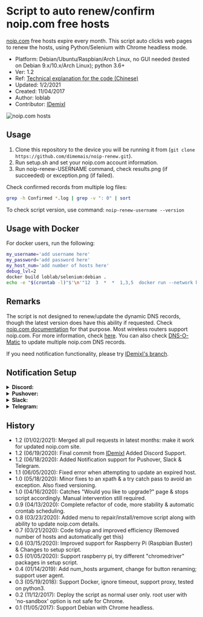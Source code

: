 # Script to auto renew/confirm noip.com free hosts

[noip.com](https://www.noip.com/) free hosts expire every month.
This script auto clicks web pages to renew the hosts,
using Python/Selenium with Chrome headless mode.

- Platform: Debian/Ubuntu/Raspbian/Arch Linux, no GUI needed (tested on Debian 9.x/10.x/Arch Linux); python 3.6+
- Ver: 1.2
- Ref: [Technical explanation for the code (Chinese)](http://www.jianshu.com/p/3c8196175147)
- Updated: 1/2/2021
- Created: 11/04/2017
- Author: loblab
- Contributor: [IDemixI](https://www.github.com/IDemixI)

![noip.com hosts](https://raw.githubusercontent.com/loblab/noip-renew/master/screenshot.png)

## Usage

1. Clone this repository to the device you will be running it from (`git clone https://github.com/dimemais/noip-renew.git`).
2. Run setup.sh and set your noip.com account information.
3. Run noip-renew-USERNAME command, check results.png (if succeeded) or exception.png (if failed).

Check confirmed records from multiple log files:
``` bash
grep -h Confirmed *.log | grep -v ": 0" | sort
```

To check script version, use command: ``noip-renew-username --version``

## Usage with Docker

For docker users, run the following:
```sh
my_username='add username here'
my_password='add password here'
my_host_num='add number of hosts here'
debug_lvl=2
docker build loblab/selenium:debian .
echo -e "$(crontab -l)"$'\n'"12  3  *  *  1,3,5  docker run --network host loblab/selenium:debian ${my_username} ${my_password} ${my_host_num} ${debug_lvl}" | crontab -
```

## Remarks

The script is not designed to renew/update the dynamic DNS records, though the latest version does have this ability if requested.
Check [noip.com documentation](https://www.noip.com/integrate) for that purpose.
Most wireless routers support noip.com. For more information, check [here](https://www.noip.com/support/knowledgebase/what-devices-support-no-ips-dynamic-dns-update-service/).
You can also check [DNS-O-Matic](https://dnsomatic.com/) to update multiple noip.com DNS records.

If you need notification functionality, please try [IDemixI's branch](https://github.com/IDemixI/noip-renew/tree/notifications).

## Notification Setup

<details><summary><strong>Discord:</strong></summary>
<p>

1. Sign up on the [Discord website](https://discord.com/login).

2. After creating an account, create a server.

![Create Discord Server](https://user-images.githubusercontent.com/23632287/85154342-3c2d8c80-b24f-11ea-9404-05a24b500dc2.png)

3. Once this is done, right click on server > server settings > webhooks

![Navigate to Webhooks](https://user-images.githubusercontent.com/23632287/85154382-48b1e500-b24f-11ea-9e9b-e7a30c513a15.png)

4. Create a new webhook with a name of choice. Mine is "No-IP Host Monitor" and assign it to a channel.

![Create new Webhook](https://user-images.githubusercontent.com/23632287/85154439-5bc4b500-b24f-11ea-88bc-75c9ce4b88c4.png)

5. Copy the Webhook URL and enter this during setup. 

</p>
</details>

<details><summary><strong>Pushover:</strong></summary>
<p>

1. Create an account over at https://pushover.net/signup.

2. After signing up and confirming your account, you should see a User Key. This is required during setup.

![Pushover User Key](https://user-images.githubusercontent.com/23632287/85068139-d0451880-b1a9-11ea-89f1-ab0daf8a3921.png)

3. Create a [new application/API Token](https://pushover.net/apps/build). I've named mine "No-IP Host Monitor".

![New Pushover App](https://user-images.githubusercontent.com/23632287/85068447-51041480-b1aa-11ea-8d30-6650488502ef.png)

4. Once you've created your new App, you will see an API Token/Key. This is also required during setup.

![Pushover API Token](https://user-images.githubusercontent.com/23632287/85068512-71cc6a00-b1aa-11ea-86d1-f360ad08ce2f.png)

5. Make sure you have the Pushover Application installed on your [device of choice](https://pushover.net/clients).

6. When running setup.sh, insert your pushover details when prompted.

</p>
</details>

<details><summary><strong>Slack:</strong></summary>
<p>

1. Create an account over at https://slack.com/get-started#/create and set up your Team.

2. Once you're all set up, you will need to [create a new app](https://api.slack.com/apps)

![New Slack App](https://user-images.githubusercontent.com/23632287/85068598-9b859100-b1aa-11ea-9a87-4df4388f0309.png)

3. The next step is to set up the correct permissions so that we can send a message with an image to Slack.

![Slack Bot Permissions](https://user-images.githubusercontent.com/23632287/85078604-ad702f80-b1bc-11ea-887b-24dc445fbc98.png)

4. The required scopes are chat:write & files:write. These can be added by clicking "Add an OAuth Scope"

![Add Scope](https://user-images.githubusercontent.com/23632287/85078653-ca0c6780-b1bc-11ea-825f-ee9e28c2fb70.png)

5. Once the scopes have been added, make sure you Reinstall App to reflect these changes.

![Reinstall App](https://user-images.githubusercontent.com/23632287/85078735-fe802380-b1bc-11ea-8a01-4d6f59e9df0a.png)

6. Make a note of your Bot User OAuth Access Token as this is used during setup.

![Bot Auth Token](https://user-images.githubusercontent.com/23632287/85078760-0c35a900-b1bd-11ea-9c67-e1f39bfe3073.png)

7. Now you must make sure that you add the bot to your channel of choice. This channel will be used during setup.

![Add bot to Channel](https://user-images.githubusercontent.com/23632287/85078811-2ff8ef00-b1bd-11ea-9543-cf616bfc56b2.png)

8. Install the script, entering your Access Token and Channel when prompted.

</p>
</details>

<details><summary><strong>Telegram:</strong></summary>
<p>

1. Create a Telegram account by downloading the App to your device https://telegram.org/.
   - <sub>Please note, for Telegram you need to use your mobile number.</sub>

2. After you have an account set up, I recommend setting the bot up using a [browser](https://web.telegram.org/) on a device you can copy and paste from.

3. Navigate to https://telegram.me/BotFather and set up a new bot. I did this using `/start` followed by `/newbot`.

![Telegram BotFather](https://user-images.githubusercontent.com/23632287/85134354-3fffe580-b234-11ea-98f9-e64306c9c264.png)

4. Follow the steps through, naming your bot. Finding a free username was tricky.

5. You will now be given an access token. This will be needed for setup so make a note of this.

![Telegram Access Token](https://user-images.githubusercontent.com/23632287/85134895-1abfa700-b235-11ea-8fab-66ef43a1bb86.png)

6. Click the link to your bot in order to open a chat window with it. Keep this window open for now.

7. Run setup.sh and select Telegram. When prompted to enter an access token, enter the token you received earlier.

8. You should now be given a 5 digit code which you must send via Telegram to your bot. Setup of Telegram is now complete.

![Telegram Setup Complete](https://user-images.githubusercontent.com/23632287/85134940-257a3c00-b235-11ea-804b-1e50f4724736.png)

</p>
</details>

## History
- 1.2 (01/02/2021): Merged all pull requests in latest months: make it work for updated noip.com site.
- 1.2 (06/19/2020): Final commit from [IDemixI](https://www.github.com/IDemixI) Added Discord Support.
- 1.2 (06/18/2020): Added Notification support for Pushover, Slack & Telegram. 
- 1.1 (06/05/2020): Fixed error when attempting to update an expired host.
- 1.0 (05/18/2020): Minor fixes to an xpath & a try catch pass to avoid an exception. Also fixed versioning.
- 1.0 (04/16/2020): Catches "Would you like to upgrade?" page & stops script accordingly. Manual intervention still required.
- 0.9 (04/13/2020): Complete refactor of code, more stability & automatic crontab scheduling.
- 0.8 (03/23/2020): Added menu to repair/install/remove script along with ability to update noip.com details.
- 0.7 (03/21/2020): Code tidyup and improved efficiency (Removed number of hosts and automatically get this)
- 0.6 (03/15/2020): Improved support for Raspberry Pi (Raspbian Buster) & Changes to setup script.
- 0.5 (01/05/2020): Support raspberry pi, try different "chromedriver" packages in setup script.
- 0.4 (01/14/2019): Add num_hosts argument, change for button renaming; support user agent.
- 0.3 (05/19/2018): Support Docker, ignore timeout, support proxy, tested on python3.
- 0.2 (11/12/2017): Deploy the script as normal user only. root user with 'no-sandbox' option is not safe for Chrome.
- 0.1 (11/05/2017): Support Debian with Chrome headless.
